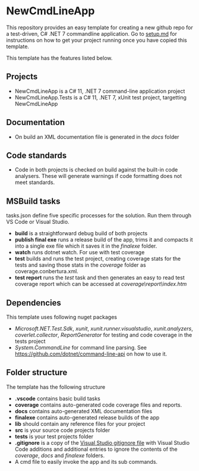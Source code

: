 # NewCmdLineApp

This repository provides an easy template for creating a new github repo for a test-driven, C# .NET 7 commandline application. Go to [setup.md](SETUP.md) for instructions on how to get your project running once you have copied this template.

This template has the features listed below.

## Projects

* NewCmdLineApp is a C# 11, .NET 7 command-line application project
* NewCmdLineApp.Tests is a C# 11, .NET 7, xUnit test project, targetting NewCmdLineApp

## Documentation

* On build an XML documentation file is generated in the *docs* folder

## Code standards

* Code in both projects is checked on build against the built-in code analysers. These will generate warnings if code formatting does not meet standards.

## MSBuild tasks

tasks.json define five specific processes for the solution. Run them through VS Code or Visual Studio.

* **build** is a straightforward debug build of both projects
* **publish final exe** runs a release build of the app, trims it and compacts it into a single exe file which it saves it in the *finalexe* folder.
* **watch** runs dotnet watch. For use with test coverage
* **test** builds and runs the test project, creating coverage stats for the tests and saving those stats in the *coverage* folder as coverage.conbertura.xml.
* **test report** runs the *test* task and then generates an easy to read test coverage report which can be accessed at *coverage\report\index.htm*

## Dependencies

This template uses following nuget packages

* *Microsoft.NET.Test.Sdk*, *xunit*, *xunit.runner.visualstudio*, *xunit.analyzers*, *coverlet.collector*, *ReportGenerator*  for testing and code coverage in the tests project
* *System.CommandLine* for command line parsing. See <https://github.com/dotnet/command-line-api> on how to use it.

## Folder structure

The template has the following structure

* **.vscode** contains basic build tasks
* **coverage** contains auto-generated code coverage files and reports.
* **docs** contains auto-generated XML documentation files
* **finalexe** contains auto-generated release builds of the app
* **lib** should contain any reference files for your project
* **src** is your source code projects folder
* **tests** is your test projects folder
* **.gitignore** is a copy of the [Visual Studio gitignore file](https://github.com/github/gitignore/blob/master/VisualStudio.gitignore) with Visual Studio Code additions and additional entries to ignore the contents of the *coverage*, *docs* and *finalexe* folders.
* A cmd file to easily invoke the app and its sub commands.
